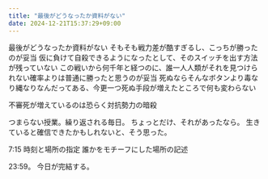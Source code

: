 ```yaml
---
title: "最後がどうなったか資料がない"
date: 2024-12-21T15:37:29+09:00
---
```

最後がどうなったか資料がない
そもそも戦力差が酷すぎるし、こっちが勝ったのが妥当
仮に負けて自殺できるようになったとして、そのスイッチを出す方法が残っていない
この戦いから何千年と経つのに、誰一人人類がそれを見つけられない確率よりは普通に勝ったと思うのが妥当
死ぬならそんなボタンより毒なり縄なりなんだってある、今更一つ死ぬ手段が増えたところで何も変わらない

不審死が増えているのは恐らく対抗勢力の暗殺

つまらない授業。繰り返される毎日。
ちょっとだけ、それがあったなら。
生きていると確信できたかもしれないと、そう思った。

7:15
時刻と場所の指定
誰かをモチーフにした場所の記述

23:59。
今日が完結する。
